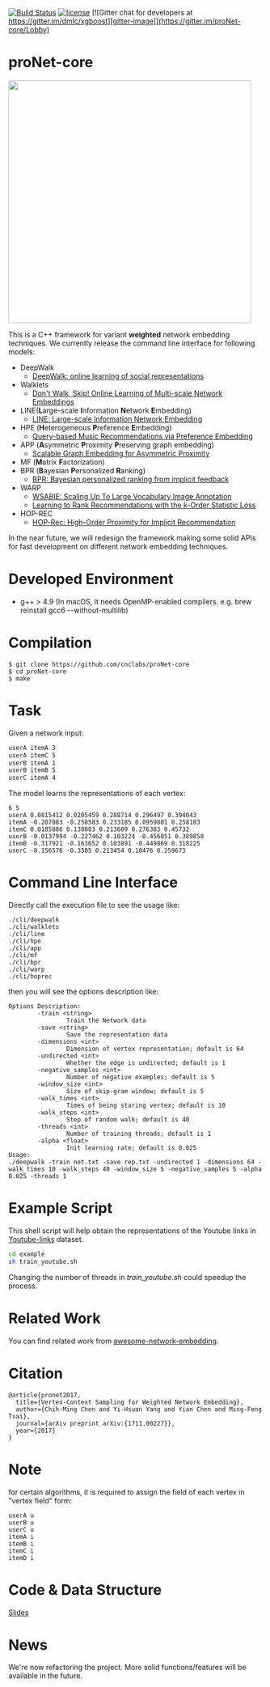 [![Build Status][travis-image]][travis-url]
[![license][MIT-licence]](https://raw.githubusercontent.com/cnclabs/proNet-core/master/LICENSE)
[![Gitter chat for developers at https://gitter.im/dmlc/xgboost][gitter-image]](https://gitter.im/proNet-core/Lobby)

[gitter-image]: https://badges.gitter.im/Join%20Chat.svg
[travis-image]: https://img.shields.io/travis/cnclabs/proNet-core.svg
[travis-url]: https://travis-ci.org/cnclabs/proNet-core
[MIT-licence]: https://img.shields.io/badge/License-MIT-yellow.svg

# proNet-core
<img src="http://cherry.cs.nccu.edu.tw/~g10018/portfolio/images/pronet.png" width="480">

This is a C++ framework for variant **weighted** network embedding techniques. We currently release the command line interface for following models:
- DeepWalk
  - [DeepWalk: online learning of social representations](https://arxiv.org/abs/1403.6652)
- Walklets
  - [Don't Walk, Skip! Online Learning of Multi-scale Network Embeddings](https://arxiv.org/abs/1605.02115)
- LINE(**L**arge-scale **I**nformation **N**etwork **E**mbedding)
  - [LINE: Large-scale Information Network Embedding](http://dl.acm.org/citation.cfm?id=2741093) 
- HPE (**H**eterogeneous **P**reference **E**mbedding)
  - [Query-based Music Recommendations via Preference Embedding](http://dl.acm.org/citation.cfm?id=2959169)
- APP (**A**symmetric **P**roximity **P**reserving graph embedding)
  - [Scalable Graph Embedding for Asymmetric Proximity](https://aaai.org/ocs/index.php/AAAI/AAAI17/paper/view/14696)
- MF (**M**atrix **F**actorization)
- BPR (**B**ayesian **P**ersonalized **R**anking)
  - [BPR: Bayesian personalized ranking from implicit feedback](https://dl.acm.org/citation.cfm?id=1795167)
- WARP
  - [WSABIE: Scaling Up To Large Vocabulary Image Annotation](https://dl.acm.org/citation.cfm?id=2283856)
  - [Learning to Rank Recommendations with the k-Order Statistic Loss](https://dl.acm.org/citation.cfm?id=2507157.2507210)
- HOP-REC
  - [HOP-Rec: High-Order Proximity for Implicit Recommendation]()

In the near future, we will redesign the framework making some solid APIs for fast development on different network embedding techniques.

# Developed Environment
- g++ > 4.9 (In macOS, it needs OpenMP-enabled compilers. e.g. brew reinstall gcc6 --without-multilib)

# Compilation
```
$ git clone https://github.com/cnclabs/proNet-core
$ cd proNet-core
$ make
```

# Task
Given a network input:
```txt
userA itemA 3
userA itemC 5
userB itemA 1
userB itemB 5
userC itemA 4
```
The model learns the representations of each vertex:
```
6 5
userA 0.0815412 0.0205459 0.288714 0.296497 0.394043
itemA -0.207083 -0.258583 0.233185 0.0959801 0.258183
itemC 0.0185886 0.138003 0.213609 0.276383 0.45732
userB -0.0137994 -0.227462 0.103224 -0.456051 0.389858
itemB -0.317921 -0.163652 0.103891 -0.449869 0.318225
userC -0.156576 -0.3505 0.213454 0.10476 0.259673
```

# Command Line Interface
Directly call the execution file to see the usage like:
```
./cli/deepwalk
./cli/walklets
./cli/line
./cli/hpe
./cli/app
./cli/mf
./cli/bpr
./cli/warp
./cli/hoprec
```
then you will see the options description like:
```
Options Description:
        -train <string>
                Train the Network data
        -save <string>
                Save the representation data
        -dimensions <int>
                Dimension of vertex representation; default is 64
        -undirected <int>
                Whether the edge is undirected; default is 1
        -negative_samples <int>
                Number of negative examples; default is 5
        -window_size <int>
                Size of skip-gram window; default is 5
        -walk_times <int>
                Times of being staring vertex; default is 10
        -walk_steps <int>
                Step of random walk; default is 40
        -threads <int>
                Number of training threads; default is 1
        -alpha <float>
                Init learning rate; default is 0.025
Usage:
./deepwalk -train net.txt -save rep.txt -undirected 1 -dimensions 64 -walk_times 10 -walk_steps 40 -window_size 5 -negative_samples 5 -alpha 0.025 -threads 1
```

# Example Script
This shell script will help obtain the representations of the Youtube links in [Youtube-links](http://socialnetworks.mpi-sws.mpg.de/data/youtube-links.txt.gz) dataset.
```sh
cd example
sh train_youtube.sh
```
Changing the number of threads in *train_youtube.sh* could speedup the process.

# Related Work
You can find related work from [awesome-network-embedding](https://github.com/chihming/awesome-network-embedding).

# Citation
```
@article{pronet2017,
  title={Vertex-Context Sampling for Weighted Network Embedding},
  author={Chih-Ming Chen and Yi-Hsuan Yang and Yian Chen and Ming-Feng Tsai},
  journal={arXiv preprint arXiv:{1711.00227}},
  year={2017}
}
```

# Note
for certain algorithms, it is required to assign the field of each vertex in "vertex field" form:
```
userA u
userB u
userC u
itemA i
itemB i
itemC i
itemD i
```

# Code & Data Structure
[Slides](http://cherry.cs.nccu.edu.tw/~g10018/portfolio/slides/pronet.pdf)

# News
We're now refactoring the project. More solid functions/features will be available in the future.
